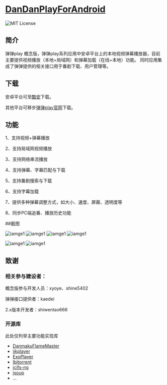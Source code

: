 # [DanDanPlayForAndroid](https://github.com/xyoye/DanDanPlayForAndroid)

![MIT License](https://img.shields.io/badge/licence-MIT-green.svg)

## 简介

弹弹play 概念版，弹弹play系列应用中安卓平台上的本地视频弹幕播放器，目前主要提供视频播放（本地+局域网）和弹幕加载（在线+本地）功能。
同时应用集成了弹弹提供的相关接口用于番剧下载、用户管理等。

## 下载

安卓平台可至[酷安](https://www.coolapk.com/apk/com.xyoye.dandanplay)下载。

其他平台可移步[弹弹play官网](http://www.dandanplay.com)下载。

## 功能

1、支持视频+弹幕播放

2、支持局域网视频播放

3、支持网络串流播放

4、支持弹幕、字幕匹配与下载

5、支持番剧搜索与下载

6、支持字幕加载

7、提供多种弹幕调整方式，如大小、速度、屏蔽、透明度等

8、同步PC端追番、播放历史功能

##截图

![iamge1](https://github.com/xyoye/ImageRepository/blob/master/DanDanPlayer/home.png)
![iamge1](https://github.com/xyoye/ImageRepository/blob/master/DanDanPlayer/season.png)
![iamge1](https://github.com/xyoye/ImageRepository/blob/master/DanDanPlayer/detail.png)
![iamge1](https://github.com/xyoye/ImageRepository/blob/master/DanDanPlayer/search.png)

![iamge1](https://github.com/xyoye/ImageRepository/blob/master/DanDanPlayer/video_1.png)
![iamge1](https://github.com/xyoye/ImageRepository/blob/master/DanDanPlayer/video_2.png)

## 致谢
### 相关参与建设者：
概念版参与开发人员：xyoye、shine5402

弹弹接口提供者：kaedei

2.x版本开发者：shiwentao666

### 开源库
此处仅列举主要功能实现库
- [DanmakuFlameMaster](https://github.com/bilibili/DanmakuFlameMaster)
- [ijkplayer](https://github.com/bilibili/ijkplayer)
- [ExoPlayer](https://github.com/google/ExoPlayer)
- [lbitorrent](https://gitlab.com/axet/libtorrent)
- [jcifs-ng](https://github.com/AgNO3/jcifs-ng)
- [jsoup](https://github.com/jhy/jsoup)
- ...
